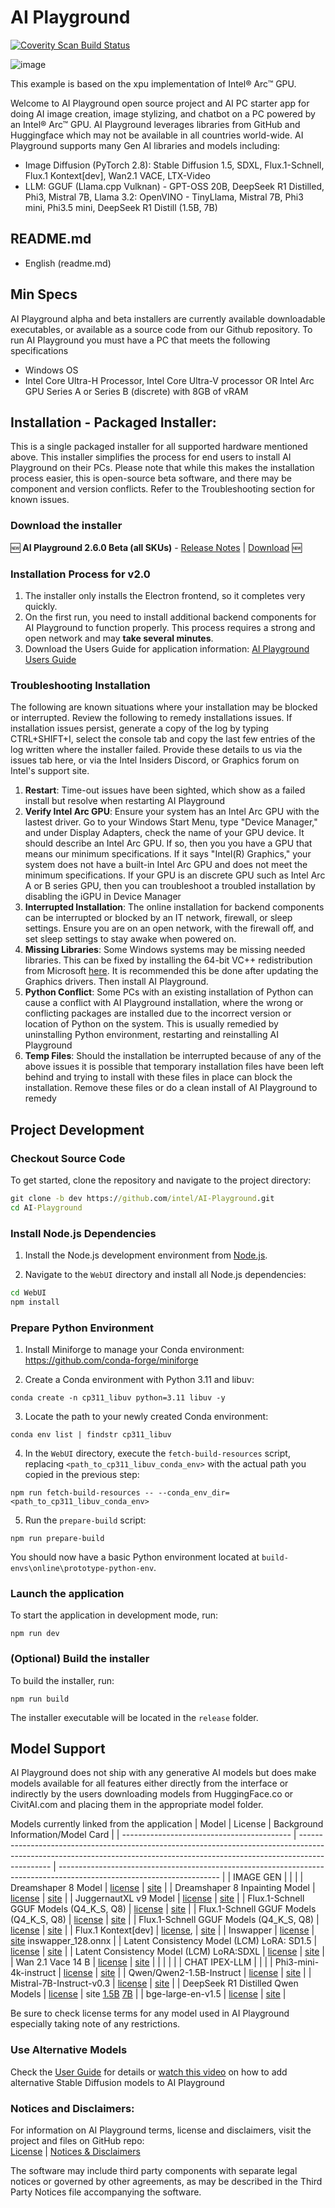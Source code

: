 # AI Playground

<a href="https://scan.coverity.com/projects/ai-playground">
  <img alt="Coverity Scan Build Status"
       src="https://scan.coverity.com/projects/30694/badge.svg"/>
</a>

![image](https://github.com/user-attachments/assets/ee1efc30-4dd1-4934-9233-53fba00c71bd)


This example is based on the xpu implementation of Intel® Arc™ GPU.

Welcome to AI Playground open source project and AI PC starter app for doing AI image creation, image stylizing, and chatbot on a PC powered by an Intel® Arc™ GPU. AI Playground leverages libraries from GitHub and Huggingface which may not be available in all countries world-wide.  AI Playground supports many Gen AI libraries and models including:
- Image Diffusion (PyTorch 2.8): Stable Diffusion 1.5, SDXL, Flux.1-Schnell, Flux.1 Kontext[dev], Wan2.1 VACE, LTX-Video
- LLM: GGUF (Llama.cpp Vulknan) - GPT-OSS 20B, DeepSeek R1 Distilled, Phi3, Mistral 7B, Llama 3.2: OpenVINO - TinyLlama, Mistral 7B, Phi3 mini, Phi3.5 mini, DeepSeek R1 Distill (1.5B, 7B)

## README.md
- English (readme.md)

## Min Specs
AI Playground alpha and beta installers are currently available downloadable executables, or available as a source code from our Github repository.  To run AI Playground you must have a PC that meets the following specifications

*	Windows OS
*	Intel Core Ultra-H Processor, Intel Core Ultra-V processor OR Intel Arc GPU Series A or Series B (discrete) with 8GB of vRAM

## Installation - Packaged Installer: 
This is a single packaged installer for all supported hardware mentioned above. This installer simplifies the process for end users to install AI Playground on their PCs. Please note that while this makes the installation process easier, this is open-source beta software, and there may be component and version conflicts. Refer to the Troubleshooting section for known issues.

### Download the installer
:new: **AI Playground 2.6.0 Beta (all SKUs)** - [Release Notes](https://github.com/intel/AI-Playground/releases/tag/v2.6.0-beta) | [Download](https://github.com/intel/AI-Playground/releases/download/v2.6.0-beta/AI.Playground-2.6.0-beta.exe) :new:

### Installation Process for v2.0
1. The installer only installs the Electron frontend, so it completes very quickly.
2. On the first run, you need to install additional backend components for AI Playground to function properly. This process requires a strong and open network and may **take several minutes**.
3. Download the Users Guide for application information: [AI Playground Users Guide](https://github.com/intel/ai-playground/blob/main/AI%20Playground%20Users%20Guide.pdf)

### Troubleshooting Installation
The following are known situations where your installation may be blocked or interrupted.  Review the following to remedy installations issues.  If installation issues persist, generate a copy of the log by typing CTRL+SHIFT+I, select the console tab and copy the last few entries of the log written where the installer failed.  Provide these details to us via the issues tab here, or via the Intel Insiders Discord, or Graphics forum on Intel's support site.
1. **Restart**: Time-out issues have been sighted, which show as a failed install but resolve when restarting AI Playground
2. **Verify Intel Arc GPU**: Ensure your system has an Intel Arc GPU with the lastest driver. Go to your Windows Start Menu, type "Device Manager," and under Display Adapters, check the name of your GPU device. It should describe an Intel Arc GPU. If so, then you you have a GPU that means our minimum specifications.  If it says "Intel(R) Graphics," your system does not have a built-in Intel Arc GPU and does not meet the minimum specifications. If your GPU is an discrete GPU such as Intel Arc A or B series GPU, then you can troubleshoot a troubled installation by disabling the iGPU in Device Manager
3. **Interrupted Installation**: The online installation for backend components can be interrupted or blocked by an IT network, firewall, or sleep settings. Ensure you are on an open network, with the firewall off, and set sleep settings to stay awake when powered on.
4. **Missing Libraries**: Some Windows systems may be missing needed libraries. This can be fixed by installing the 64-bit VC++ redistribution from Microsoft [here](https://learn.microsoft.com/en-us/cpp/windows/latest-supported-vc-redist?view=msvc-170). It is recommended this be done after updating the Graphics drivers. Then install AI Playground.
5. **Python Conflict**: Some PCs with an existing installation of Python can cause a conflict with AI Playground installation, where the wrong or conflicting packages are installed due to the incorrect version or location of Python on the system.  This is usually remedied by uninstalling Python environment, restarting and reinstalling AI Playground
6.  **Temp Files**: Should the installation be interrupted because of any of the above issues it is possible that temporary installation files have been left behind and trying to install with these files in place can block the installation. Remove these files or do a clean install of AI Playground to remedy

## Project Development
### Checkout Source Code

To get started, clone the repository and navigate to the project directory:

```cmd
git clone -b dev https://github.com/intel/AI-Playground.git
cd AI-Playground
```

### Install Node.js Dependencies

1. Install the Node.js development environment from [Node.js](https://nodejs.org/en/download).

2. Navigate to the `WebUI` directory and install all Node.js dependencies:

```cmd
cd WebUI
npm install
```

### Prepare Python Environment

1. Install Miniforge to manage your Conda environment: https://github.com/conda-forge/miniforge

2. Create a Conda environment with Python 3.11 and libuv:
```
conda create -n cp311_libuv python=3.11 libuv -y
```

3. Locate the path to your newly created Conda environment:
```
conda env list | findstr cp311_libuv
```

4. In the `WebUI` directory, execute the `fetch-build-resources` script, replacing `<path_to_cp311_libuv_conda_env>` with the actual path you copied in the previous step:
```
npm run fetch-build-resources -- --conda_env_dir=<path_to_cp311_libuv_conda_env>
```

5. Run the `prepare-build` script:
```
npm run prepare-build
```

You should now have a basic Python environment located at `build-envs\online\prototype-python-env`.

### Launch the application

To start the application in development mode, run:

```
npm run dev
```

### (Optional) Build the installer

To build the installer, run:

```
npm run build
```

The installer executable will be located in the `release` folder.

## Model Support
AI Playground does not ship with any generative AI models but does make models available for all features either directly from the interface or indirectly by the users downloading models from HuggingFace.co or CivitAI.com and placing them in the appropriate model folder. 

Models currently linked from the application 
| Model                                      | License                                                                                                                                                                      | Background Information/Model Card                                                                                      |
| ------------------------------------------ | ---------------------------------------------------------------------------------------------------------------------------------------------------------------------------- | ---------------------------------------------------------------------------------------------------------------------- |
| IMAGE GEN                        |                                            |                              |
| Dreamshaper 8 Model                        | [license](https://huggingface.co/spaces/CompVis/stable-diffusion-license)                                             | [site](https://huggingface.co/Lykon/dreamshaper-8)                               |
| Dreamshaper 8 Inpainting Model             | [license](https://huggingface.co/spaces/CompVis/stable-diffusion-license)                                             | [site](https://huggingface.co/Lykon/dreamshaper-8-inpainting)         |
| JuggernautXL v9 Model                      | [license](https://huggingface.co/spaces/CompVis/stable-diffusion-license)                                             | [site](https://huggingface.co/RunDiffusion/Juggernaut-XL-v9)           |
| Flux.1-Schnell GGUF Models (Q4_K_S, Q8)                      | [license](https://huggingface.co/datasets/choosealicense/licenses/blob/main/markdown/apache-2.0.md)                                             | [site](https://huggingface.co/city96/FLUX.1-schnell-gguf)           |
| Flux.1-Schnell GGUF Models (Q4_K_S, Q8)                      | [license](https://huggingface.co/datasets/choosealicense/licenses/blob/main/markdown/apache-2.0.md)                                             | [site](https://huggingface.co/city96/FLUX.1-schnell-gguf)           |
| Flux.1-Schnell GGUF Models (Q4_K_S, Q8)                      | [license](https://huggingface.co/datasets/choosealicense/licenses/blob/main/markdown/apache-2.0.md)                                             | [site](https://huggingface.co/city96/FLUX.1-schnell-gguf)           |
| Flux.1 Kontext[dev]                       | [license](https://github.com/black-forest-labs/flux/blob/main/model_licenses/LICENSE-FLUX1-dev), | [site](https://huggingface.co/Comfy-Org/flux1-kontext-dev_ComfyUI/blob/main/split_files/diffusion_models/flux1-dev-kontext_fp8_scaled.safetensors)           |
| Inswapper                     | [license](https://huggingface.co/datasets/Gourieff/ReActor)                                              | [site](https://huggingface.co/Aitrepreneur/insightface) inswapper_128.onnx           |
| Latent Consistency Model (LCM) LoRA: SD1.5 | [license](https://huggingface.co/stabilityai/stable-diffusion-xl-base-1.0/blob/main/LICENSE.md) | [site](https://huggingface.co/latent-consistency/lcm-lora-sdv1-5) |
| Latent Consistency Model (LCM) LoRA:SDXL   | [license](https://huggingface.co/stabilityai/stable-diffusion-xl-base-1.0/blob/main/LICENSE.md) | [site](https://huggingface.co/latent-consistency/lcm-lora-sdxl)     |
| Wan 2.1 Vace 14 B | [license](https://huggingface.co/stabilityai/stable-diffusion-xl-base-1.0/blob/main/LICENSE.md) | [site]() |
|    |  |      |
| CHAT IPEX-LLM  |  |      |
| Phi3-mini-4k-instruct                      | [license](https://huggingface.co/microsoft/Phi-3-mini-4k-instruct/resolve/main/LICENSE)                 | [site](https://huggingface.co/microsoft/Phi-3-mini-4k-instruct)     |
| Qwen/Qwen2-1.5B-Instruct                     | [license](https://huggingface.co/datasets/choosealicense/licenses/blob/main/markdown/apache-2.0.md)                 | [site](https://huggingface.co/Qwen/Qwen2-1.5B-Instruct)     |
| Mistral-7B-Instruct-v0.3                     | [license](https://huggingface.co/datasets/choosealicense/licenses/blob/main/markdown/apache-2.0.md)                 | [site](https://huggingface.co/mistralai/Mistral-7B-Instruct-v0.3)     |
| DeepSeek R1 Distilled Qwen Models                      | [license](https://huggingface.co/datasets/choosealicense/licenses/blob/main/markdown/mit.md)                 | site [1.5B](https://huggingface.co/deepseek-ai/DeepSeek-R1-Distill-Qwen-1.5B) [7B](https://huggingface.co/deepseek-ai/DeepSeek-R1-Distill-Qwen-7B)    |
| bge-large-en-v1.5                          | [license](https://huggingface.co/datasets/choosealicense/licenses/blob/main/markdown/mit.md)                 | [site](https://huggingface.co/BAAI/bge-large-en-v1.5)                         |


Be sure to check license terms for any model used in AI Playground especially taking note of any restrictions.

### Use Alternative Models
Check the [User Guide](https://github.com/intel/ai-playground/blob/main/AI%20Playground%20Users%20Guide.pdf) for details or [watch this video](https://www.youtube.com/watch?v=1FXrk9Xcx2g) on how to add alternative Stable Diffusion models to AI Playground

### Notices and Disclaimers: 
For information on AI Playground terms, license and disclaimers, visit the project and files on GitHub repo:</br >
[License](https://github.com/intel/ai-playground/blob/main/LICENSE) | [Notices & Disclaimers](https://github.com/intel/ai-playground/blob/main/notices-disclaimers.md)

The software may include third party components with separate legal notices or governed by other agreements, as may be described in the Third Party Notices file accompanying the software.

